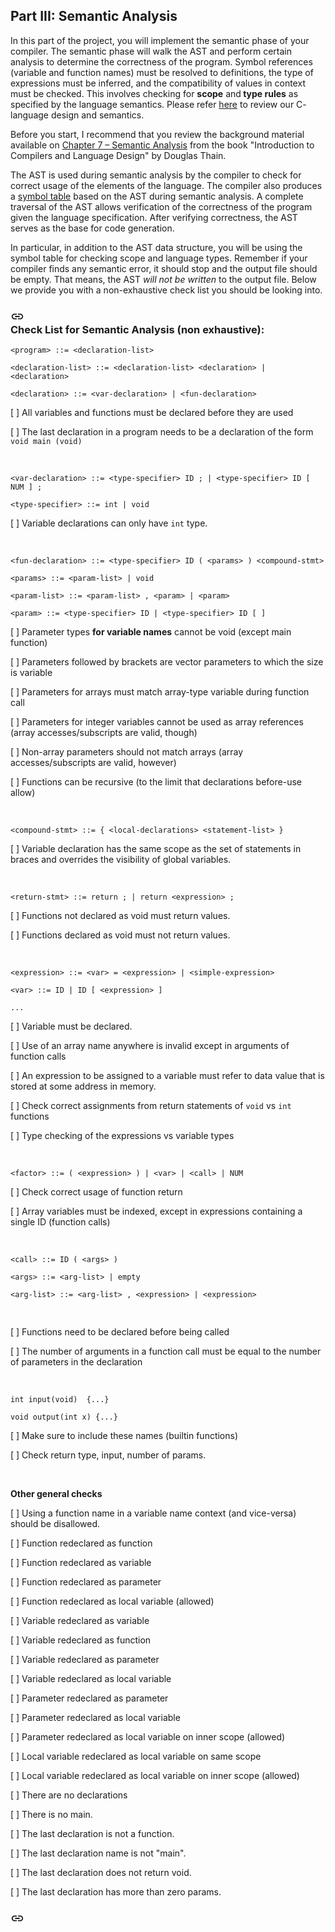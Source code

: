<div role="main" class="UtePc RCETm" dir="ltr" aria-hidden="false"><section id="h.p_21KAfu3rPPtm" class="yaqOZd LB7kq tpmmCb gk8rDe" style=""><div class="mYVXT"><div class="LS81yb VICjCf" tabindex="-1"><div class="hJDwNd-AhqUyc-uQSCkd purZT-AhqUyc-II5mzb pSzOP-AhqUyc-qWD73c JNdkSc"><div class="JNdkSc-SmKAyb"><div class="" jscontroller="sGwD4d" jsaction="zXBUYb:zTPCnb;zQF9Uc:Qxe3nd;" jsname="F57UId"><div class="oKdM2c Kzv0Me"><div id="h.p_-KnGS7c2PPtp" class="hJDwNd-AhqUyc-uQSCkd jXK9ad D2fZ2 OjCsFc wHaque GNzUNc"><div class="jXK9ad-SmKAyb"><div class="tyJCtd mGzaTb baZpAe lkHyyc">

# Part III: Semantic Analysis

<p id="h.p_JEcsesKeP0e1" dir="ltr" class="zfr3Q">In this part of the project, you will implement the semantic phase of your compiler. The semantic phase will walk the AST and perform certain analysis to determine the correctness of the program. Symbol references (variable and function names) must be resolved to definitions, the type of expressions must be inferred, and the compatibility of values in context must be checked. This involves checking for <strong>scope</strong> and<strong> type rules</strong> as specified by the language semantics. Please refer <a class="dhtgD aw5Odc" href="/view/cs1622sp2020/c-language?authuser=0">here</a>  to review our C- language design and semantics.  </p><p id="h.p_dyYchnmnXLeF" dir="ltr" class="zfr3Q">Before you start, I recommend that you review the background material available on <a class="dhtgD aw5Odc" href="https://www.google.com/url?q=https%3A%2F%2Fwww3.nd.edu%2F~dthain%2Fcompilerbook%2Fchapter7.pdf&amp;sa=D&amp;sntz=1&amp;usg=AFQjCNFU-FDkeF25p2Bdotfc8-lEcPVllQ" target="_blank">Chapter 7 – Semantic Analysis</a> from the book "Introduction to Compilers and Language Design" by Douglas Thain.</p><p id="h.p_jyaV5Ot14yE6" dir="ltr" class="zfr3Q" style="text-align: ;">The AST is used during semantic analysis by the compiler to check for correct usage of the elements of the language. The compiler also produces a <a class="dhtgD aw5Odc" href="https://www.google.com/url?q=https%3A%2F%2Fen.wikipedia.org%2Fwiki%2FSymbol_table&amp;sa=D&amp;sntz=1&amp;usg=AFQjCNHMHv4Fvl_LEFiaeT1UkCY3Avc4JA" target="_blank">symbol table</a> based on the AST during semantic analysis. A complete traversal of the AST allows verification of the correctness of the program given the language specification. After verifying correctness, the AST serves as the base for code generation.</p><p id="h.p_jSj0lA7M5PUV" dir="ltr" class="zfr3Q" style="text-align: ;">In particular, in addition to the AST data structure, you will be using the symbol table for checking scope and language types.  Remember if your compiler finds any semantic error, it should stop and the output file should be empty. That means, the AST <em>will not be written</em> to the output file. Below we provide you with a non-exhaustive check list you should be looking into.</p><h3 id="h.p_GkZbIShpSm_X" dir="ltr" class="zfr3Q OmQG5e" style="text-align: left;" tabindex="-1"><div jscontroller="Ae65rd" jsaction="touchstart:UrsOsc; click:KjsqPd; focusout:QZoaZ; mouseover:y0pDld; mouseout:dq0hvd;fv1Rjc:jbFSOd;CrfLRd:SzACGe;" class="CjVfdc"><div class="PPhIP rviiZ" jsname="haAclf"><div role="presentation" class="U26fgb mUbCce fKz7Od LRAOtb rm120e" jscontroller="mxS5xe" jsaction="click:cOuCgd; mousedown:UX7yZ; mouseup:lbsD7e; mouseenter:tfO1Yc; mouseleave:JywGue; focus:AHmuwe; blur:O22p3e; contextmenu:mg9Pef;" jsshadow="" aria-describedby="h.p_GkZbIShpSm_X" aria-label="Copy heading link" aria-disabled="false" data-tooltip="Copy heading link" aria-hidden="true" data-tooltip-position="top" data-tooltip-vertical-offset="12" data-tooltip-horizontal-offset="0"><a class="FKF6mc TpQm9d" href="#h.p_GkZbIShpSm_X" aria-label="Copy heading link" jsname="hiK3ld" role="button" aria-describedby="h.p_GkZbIShpSm_X"><div class="VTBa7b MbhUzd" jsname="ksKsZd"></div><span jsslot="" class="xjKiLb"><span class="Ce1Y1c" style="top: -11px"><svg class="OUGEr uav4k" width="22px" height="22px" viewBox="0 0 24 24" fill="currentColor" focusable="false"><path d="M0 0h24v24H0z" fill="none"></path><path d="M3.9 12c0-1.71 1.39-3.1 3.1-3.1h4V7H7c-2.76 0-5 2.24-5 5s2.24 5 5 5h4v-1.9H7c-1.71 0-3.1-1.39-3.1-3.1zM8 13h8v-2H8v2zm9-6h-4v1.9h4c1.71 0 3.1 1.39 3.1 3.1s-1.39 3.1-3.1 3.1h-4V17h4c2.76 0 5-2.24 5-5s-2.24-5-5-5z"></path></svg></span></span></a></div></div>Check List for Semantic Analysis (non exhaustive):</div></h3><div class="s1gOZb"><pre id="h.p_83mjsAdBQl4Z" dir="ltr" class="zfr3Q FVr0A" style="text-align: left;"><code>&lt;program&gt; ::= &lt;declaration-list&gt;</code></pre><pre id="h.p_LArvsI0gQl4c" dir="ltr" class="zfr3Q FVr0A" style="text-align: left;"><code>&lt;declaration-list&gt; ::= &lt;declaration-list&gt; &lt;declaration&gt; | &lt;declaration&gt;</code></pre><pre id="h.p_YU-yRiUcQl4c" dir="ltr" class="zfr3Q FVr0A" style="text-align: left;"><code>&lt;declaration&gt; ::= &lt;var-declaration&gt; | &lt;fun-declaration&gt;</code></pre></div><p id="h.p_VH1MaoopQl4d" dir="ltr" class="zfr3Q" style="text-align: left;">[   ]  All variables and functions must be declared before they are used</p><p id="h.p_EA31OZiPQl4d" dir="ltr" class="zfr3Q" style="text-align: left;">[   ]  The last declaration in a program needs to be a declaration of the form <code class="qM9fHf">void main (void)</code></p><p id="h.p_vlN4h3mNQl4e" dir="ltr" class="zfr3Q" style="text-align: left;"><br></p><div class="s1gOZb"><pre id="h.p_wvBkCUAAQl4e" dir="ltr" class="zfr3Q FVr0A" style="text-align: left;"><code>&lt;var-declaration&gt; ::= &lt;type-specifier&gt; ID ; | &lt;type-specifier&gt; ID [ NUM ] ;</code></pre><pre id="h.p_boKoO7IZQl4f" dir="ltr" class="zfr3Q FVr0A" style="text-align: left;"><code>&lt;type-specifier&gt; ::= int | void</code></pre></div><p id="h.p_sKci6j7zQl4g" dir="ltr" class="zfr3Q" style="text-align: left;">[   ]  Variable declarations can only have <code class="qM9fHf">int</code> type.</p><p id="h.p_5-YEcgNnQl4g" dir="ltr" class="zfr3Q" style="text-align: left;"><br></p><div class="s1gOZb"><pre id="h.p_c8Q-k0LhQl4h" dir="ltr" class="zfr3Q FVr0A" style="text-align: left;"><code>&lt;fun-declaration&gt; ::= &lt;type-specifier&gt; ID ( &lt;params&gt; ) &lt;compound-stmt&gt;</code></pre><pre id="h.p_gFDT7kQKQl4h" dir="ltr" class="zfr3Q FVr0A" style="text-align: left;"><code>&lt;params&gt; ::= &lt;param-list&gt; | void</code></pre><pre id="h.p_w7e30WfjQl4i" dir="ltr" class="zfr3Q FVr0A" style="text-align: left;"><code>&lt;param-list&gt; ::= &lt;param-list&gt; , &lt;param&gt; | &lt;param&gt;</code></pre><pre id="h.p_OOLKNZKCQl4i" dir="ltr" class="zfr3Q FVr0A" style="text-align: left;"><code>&lt;param&gt; ::= &lt;type-specifier&gt; ID | &lt;type-specifier&gt; ID [ ] </code></pre></div><p id="h.p_KZlZSO-ZQl4j" dir="ltr" class="zfr3Q" style="text-align: left;">[   ]  Parameter types <strong>for variable names</strong> cannot be void (except main function)</p><p id="h.p_Buo86HfXQl4j" dir="ltr" class="zfr3Q" style="text-align: left;">[   ]  Parameters followed by brackets are vector parameters to which the size is variable</p><p id="h.p_5ZnC5aiWQl4k" dir="ltr" class="zfr3Q" style="text-align: left;">[   ]  Parameters for arrays must match array-type variable during function call</p><p id="h.p_crcfD9NiQl4l" dir="ltr" class="zfr3Q" style="text-align: left;">[   ]  Parameters for integer variables cannot be used as array references (array accesses/subscripts are valid, though)</p><p id="h.p_76TzgPeeQl4l" dir="ltr" class="zfr3Q" style="text-align: left;">[   ]  Non-array parameters should not match arrays (array accesses/subscripts are valid, however)</p><p id="h.p_rebxHC2eQl4m" dir="ltr" class="zfr3Q" style="text-align: left;">[   ]  Functions can be recursive (to the limit that declarations before-use allow)</p><p id="h.p_ZBHJInkAQl4m" dir="ltr" class="zfr3Q" style="text-align: left;"><br></p><div class="s1gOZb"><pre id="h.p_l6fn-vY6Ql4n" dir="ltr" class="zfr3Q FVr0A" style="text-align: left;"><code>&lt;compound-stmt&gt; ::= { &lt;local-declarations&gt; &lt;statement-list&gt; }</code></pre></div><p id="h.p_lBjEiMcsQl4n" dir="ltr" class="zfr3Q" style="text-align: left;">[   ]  Variable declaration has the same scope as the set of statements in braces and overrides the visibility of global variables.</p><p id="h.p_FyvPkK2XQl4o" dir="ltr" class="zfr3Q" style="text-align: left;"><br></p><div class="s1gOZb"><pre id="h.p_UaujcHBQQl4q" dir="ltr" class="zfr3Q FVr0A" style="text-align: left;"><code>&lt;return-stmt&gt; ::= return ; | return &lt;expression&gt; ;</code></pre></div><p id="h.p_KGoK_2-ZQl4q" dir="ltr" class="zfr3Q" style="text-align: left;">[   ]  Functions not declared as void must return values.</p><p id="h.p_SPCyCwedQl4r" dir="ltr" class="zfr3Q" style="text-align: left;">[   ]  Functions declared as void must not return values.</p><p id="h.p_nhLhrVNiQl4r" dir="ltr" class="zfr3Q" style="text-align: left;"><br></p><div class="s1gOZb"><pre id="h.p_PsRA_LIHQl4s" dir="ltr" class="zfr3Q FVr0A" style="text-align: left;"><code>&lt;expression&gt; ::= &lt;var&gt; = &lt;expression&gt; | &lt;simple-expression&gt;</code></pre><pre id="h.p_Pq0YMzr-Ql4s" dir="ltr" class="zfr3Q FVr0A" style="text-align: left;"><code>&lt;var&gt; ::= ID | ID [ &lt;expression&gt; ]</code></pre><pre id="h.p_C7muGvztQl4t" dir="ltr" class="zfr3Q FVr0A" style="text-align: left;"><code>...</code></pre></div><p id="h.p_fT8adAhoQl4u" dir="ltr" class="zfr3Q" style="text-align: left;">[   ]  Variable must be declared.</p><p id="h.p_5FfLmyo6Ql4w" dir="ltr" class="zfr3Q" style="text-align: left;">[   ]  Use of an array name anywhere is invalid except in arguments of function calls</p><p id="h.p_PXbtp9zeQl4x" dir="ltr" class="zfr3Q" style="text-align: left;">[   ]  An expression to be assigned to a variable must refer to data value that is stored at some address in memory.  </p><p id="h.p_-fxMZdSuQl4x" dir="ltr" class="zfr3Q" style="text-align: left;">[   ]  Check correct assignments from return statements of <code class="qM9fHf">void</code> vs <code class="qM9fHf">int</code> functions</p><p id="h.p_axDqjaT-Ql4y" dir="ltr" class="zfr3Q" style="text-align: left;">[   ]  Type checking of the expressions vs variable types</p><p id="h.p_S3SSZFeuQl4y" dir="ltr" class="zfr3Q" style="text-align: left;"><br></p><div class="s1gOZb"><pre id="h.p_Oq_BwTnCQl4z" dir="ltr" class="zfr3Q FVr0A" style="text-align: left;"><code>&lt;factor&gt; ::= ( &lt;expression&gt; ) | &lt;var&gt; | &lt;call&gt; | NUM</code></pre></div><p id="h.p_rKx6lUv8Ql4z" dir="ltr" class="zfr3Q" style="text-align: left;">[   ]  Check correct usage of function return</p><p id="h.p_2_qOqR3iQl40" dir="ltr" class="zfr3Q" style="text-align: left;">[   ]  Array variables must be indexed, except in expressions containing a single ID (function calls)</p><p id="h.p_KJ14sIJ6Ql40" dir="ltr" class="zfr3Q" style="text-align: left;"><br></p><div class="s1gOZb"><pre id="h.p_6mmaTtL4Ql41" dir="ltr" class="zfr3Q FVr0A" style="text-align: left;"><code>&lt;call&gt; ::= ID ( &lt;args&gt; )</code></pre><pre id="h.p_K0stnBH3Ql41" dir="ltr" class="zfr3Q FVr0A" style="text-align: left;"><code>&lt;args&gt; ::= &lt;arg-list&gt; | empty</code></pre><pre id="h.p_E345b9u-Ql42" dir="ltr" class="zfr3Q FVr0A" style="text-align: left;"><code>&lt;arg-list&gt; ::= &lt;arg-list&gt; , &lt;expression&gt; | &lt;expression&gt;</code></pre><pre id="h.p_lMRza13WQl42" dir="ltr" class="zfr3Q FVr0A" style="text-align: left;"><br></pre></div><p id="h.p_2IcvFg6VQl43" dir="ltr" class="zfr3Q" style="text-align: left;">[   ]  Functions need to be declared before being called</p><p id="h.p_XPLnZbSkQl43" dir="ltr" class="zfr3Q" style="text-align: left;">[  ]  The number of arguments in a function call must be equal to the number of parameters in the declaration</p><p id="h.p_8Y9wIuT5Ql44" dir="ltr" class="zfr3Q" style="text-align: left;"><br></p><div class="s1gOZb"><pre id="h.p_6leTT9OxQl44" dir="ltr" class="zfr3Q FVr0A" style="text-align: left;"><code>int input(void)  {...}</code></pre><pre id="h.p__xmLSGQYQl45" dir="ltr" class="zfr3Q FVr0A" style="text-align: left;"><code>void output(int x) {...}</code></pre></div><p id="h.p_Wb-LsOVmQl45" dir="ltr" class="zfr3Q" style="text-align: left;">[  ]  Make sure to include these names (builtin functions)</p><p id="h.p_zEWbJcrOQl46" dir="ltr" class="zfr3Q" style="text-align: left;">[  ]  Check return type, input, number of params.</p><p id="h.p_-QgPn5S7Ql46" dir="ltr" class="zfr3Q" style="text-align: left;"><br></p><p id="h.p_vqjkHRJcQl47" dir="ltr" class="zfr3Q" style="text-align: left;"><strong>Other general checks</strong></p><p id="h.p_kylwLZ15Ql47" dir="ltr" class="zfr3Q" style="text-align: left;">[  ]  Using a function name in a variable name context (and vice-versa) should be disallowed.</p><p id="h.p_-LFRJ86-Ql47" dir="ltr" class="zfr3Q" style="text-align: left;">[  ]  Function redeclared as function</p><p id="h.p_uucjIPBFQl48" dir="ltr" class="zfr3Q" style="text-align: left;">[  ]  Function redeclared as variable</p><p id="h.p_hmbg2PeNQl48" dir="ltr" class="zfr3Q" style="text-align: left;">[  ]  Function redeclared as parameter</p><p id="h.p_CDFqd0J4Ql49" dir="ltr" class="zfr3Q" style="text-align: left;">[  ]  Function redeclared as local variable (allowed)</p><p id="h.p_otxiseovQl49" dir="ltr" class="zfr3Q" style="text-align: left;">[  ]  Variable redeclared as variable</p><p id="h.p_U_4gNWmZQl4-" dir="ltr" class="zfr3Q" style="text-align: left;">[  ]  Variable redeclared as function</p><p id="h.p_fx7rwQfnQl4-" dir="ltr" class="zfr3Q" style="text-align: left;">[  ]  Variable redeclared as parameter</p><p id="h.p_tJlaCbvHQl4_" dir="ltr" class="zfr3Q" style="text-align: left;">[  ]  Variable redeclared as local variable</p><p id="h.p_c3ljKB6qQl4_" dir="ltr" class="zfr3Q" style="text-align: left;">[  ]  Parameter redeclared as parameter</p><p id="h.p_aFnl1W5AQl5A" dir="ltr" class="zfr3Q" style="text-align: left;">[  ]  Parameter redeclared as local variable</p><p id="h.p_C5S1NtqxQl5A" dir="ltr" class="zfr3Q" style="text-align: left;">[  ]  Parameter redeclared as local variable on inner scope (allowed)</p><p id="h.p_NaUnipyxQl5B" dir="ltr" class="zfr3Q" style="text-align: left;">[  ]  Local variable redeclared as local variable on same scope</p><p id="h.p_d6XGELbTQl5B" dir="ltr" class="zfr3Q" style="text-align: left;">[  ]  Local variable redeclared as local variable on inner scope (allowed)</p><p id="h.p_S_Xq13kZQl5C" dir="ltr" class="zfr3Q" style="text-align: left;">[  ]  There are no declarations</p><p id="h.p_Dr1ciN9cQl5C" dir="ltr" class="zfr3Q" style="text-align: left;">[  ]  There is no main.</p><p id="h.p_PBLPSOYJQl5D" dir="ltr" class="zfr3Q" style="text-align: left;">[  ]  The last declaration is not a function.</p><p id="h.p_GT2snm8aQl5E" dir="ltr" class="zfr3Q" style="text-align: left;">[  ]  The last declaration name is not "main".</p><p id="h.p__TWFbP2IQl5F" dir="ltr" class="zfr3Q" style="text-align: left;">[  ]  The last declaration does not return void.</p><p id="h.p_DyG7Vr2vQl5F" dir="ltr" class="zfr3Q" style="text-align: left;">[  ]  The last declaration has more than zero params.</p></div></div></div></div></div></div></div></div></div></section><section id="h.p_V3TIuC5rjML2" class="yaqOZd" style=""><div class="yaqOZd IFuOkc"></div><div class="mYVXT"><div class="LS81yb VICjCf" tabindex="-1"><div class="hJDwNd-AhqUyc-uQSCkd purZT-AhqUyc-II5mzb pSzOP-AhqUyc-qWD73c JNdkSc"><div class="JNdkSc-SmKAyb"><div class="" jscontroller="sGwD4d" jsaction="zXBUYb:zTPCnb;zQF9Uc:Qxe3nd;" jsname="F57UId"><div class="oKdM2c Kzv0Me"><div id="h.p_k43SV8VOjMLs" class="hJDwNd-AhqUyc-uQSCkd jXK9ad D2fZ2 OjCsFc wHaque GNzUNc"><div class="jXK9ad-SmKAyb"><div class="tyJCtd mGzaTb baZpAe"><h3 id="h.p_MBJJNR-XjMLy" dir="ltr" class="zfr3Q OmQG5e" style="text-align: left;" tabindex="-1"><div jscontroller="Ae65rd" jsaction="touchstart:UrsOsc; click:KjsqPd; focusout:QZoaZ; mouseover:y0pDld; mouseout:dq0hvd;fv1Rjc:jbFSOd;CrfLRd:SzACGe;" class="CjVfdc"><div class="PPhIP rviiZ" jsname="haAclf"><div role="presentation" class="U26fgb mUbCce fKz7Od LRAOtb rm120e" jscontroller="mxS5xe" jsaction="click:cOuCgd; mousedown:UX7yZ; mouseup:lbsD7e; mouseenter:tfO1Yc; mouseleave:JywGue; focus:AHmuwe; blur:O22p3e; contextmenu:mg9Pef;" jsshadow="" aria-describedby="h.p_MBJJNR-XjMLy" aria-label="Copy heading link" aria-disabled="false" data-tooltip="Copy heading link" aria-hidden="true" data-tooltip-position="top" data-tooltip-vertical-offset="12" data-tooltip-horizontal-offset="0"><a class="FKF6mc TpQm9d" href="#h.p_MBJJNR-XjMLy" aria-label="Copy heading link" jsname="hiK3ld" role="button" aria-describedby="h.p_MBJJNR-XjMLy"><div class="VTBa7b MbhUzd" jsname="ksKsZd"></div><span jsslot="" class="xjKiLb"><span class="Ce1Y1c" style="top: -11px"><svg class="OUGEr uav4k" width="22px" height="22px" viewBox="0 0 24 24" fill="currentColor" focusable="false"><path d="M0 0h24v24H0z" fill="none"></path><path d="M3.9 12c0-1.71 1.39-3.1 3.1-3.1h4V7H7c-2.76 0-5 2.24-5 5s2.24 5 5 5h4v-1.9H7c-1.71 0-3.1-1.39-3.1-3.1zM8 13h8v-2H8v2zm9-6h-4v1.9h4c1.71 0 3.1 1.39 3.1 3.1s-1.39 3.1-3.1 3.1h-4V17h4c2.76 0 5-2.24 5-5s-2.24-5-5-5z"></path></svg></span></span></a></div></div></div></div></div></div></div></div></div></section></div>